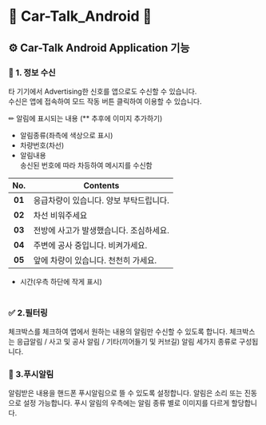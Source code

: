 # 📱 Car-Talk_Android 📱
## ⚙ Car-Talk Android Application 기능
### 📢 1. 정보 수신
타 기기에서 Advertising한 신호를 앱으로도 수신할 수 있습니다. <br>
수신은 앱에 접속하여 모드 작동 버튼 클릭하여 이용할 수 있습니다. <br>

✏︎ 알림에 표시되는 내용  (** 추후에 이미지 추가하기)
* 알림종류(좌측에 색상으로 표시)
* 차량번호(차선)
* 알림내용 <br>
송신된 번호에 따라 차등하여 메시지를 수신함 <br>

|__No.__|__Contents__|
|:-----:|------------------------------------|
|__01__|응급차량이 있습니다. 양보 부탁드립니다.|
|__02__|차선 비워주세요|
|__03__|전방에 사고가 발생했습니다. 조심하세요.|
|__04__|주변에 공사 중입니다. 비켜가세요.|
|__05__|앞에 차량이 있습니다. 천천히 가세요.|

* 시간(우측 하단에 작게 표시) <br><br>

### ✅ 2.필터링
체크박스를 체크하여 앱에서 원하는 내용의 알림만 수신할 수 있도록 합니다.
체크박스는 응급알림 / 사고 및 공사 알림 / 기타(끼어들기 및 커브길) 알림 세가지 종류로 구성됩니다. <br>

### 🔔 3.푸시알림
알림받은 내용을 핸드폰 푸시알림으로 뜰 수 있도록 설정합니다.
알림은 소리 또는 진동으로 설정 가능합니다.
푸시 알림의 우측에는 알림 종류 별로 이미지를 다르게 할당합니다.
